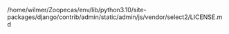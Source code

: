 /home/wilmer/Zoopecas/env/lib/python3.10/site-packages/django/contrib/admin/static/admin/js/vendor/select2/LICENSE.md